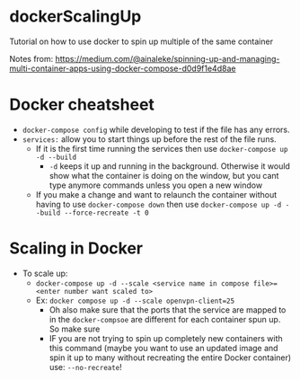 # dockerScalingUp
Tutorial on how to use docker to spin up multiple of the same container



Notes from: https://medium.com/@ainaleke/spinning-up-and-managing-multi-container-apps-using-docker-compose-d0d9f1e4d8ae

# Docker cheatsheet
- ```docker-compose config``` while developing to test if the file has any errors.
- ```services:``` allow you to start things up before the rest of the file runs. 
    - If it is the first time running the services then use ```docker-compose up -d --build```
        - ```-d``` keeps it up and running in the background. Otherwise it would show what the container is doing on the window, but you cant type anymore commands unless you open a new window
    - If you make a change and want to relaunch the container without having to use ```docker-compose down``` then use ```docker-compose up -d --build --force-recreate -t 0```

# Scaling in Docker

- To scale up:
    - ```docker-compose up -d --scale <service name in compose file>=<enter number want scaled to>```
    - Ex: ```docker compose up -d --scale openvpn-client=25```
        - Oh also make sure that the ports that the service are mapped to in the ```docker-compsoe``` are different for each container spun up. So make sure 
        - IF you are not trying to spin up completely new containers with this command (maybe you want to use an updated image and spin it up to many without recreating the entire Docker container) use: ```--no-recreate```!